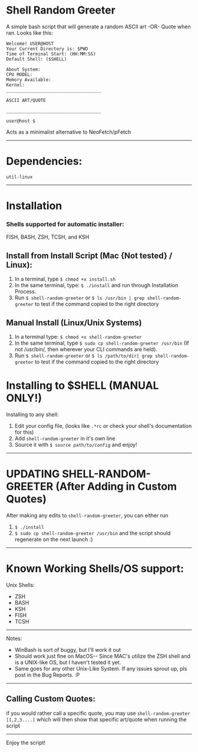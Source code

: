 # Shell Random Greeter
A simple bash script that will generate a random ASCII art -OR- Quote when ran. Looks like this:

```
Welcome! USER@HOST
Your Current Directory is: $PWD
Time of Terminal Start: (HH:MM:SS)
Default Shell: ($SHELL)

About System:
CPU MODEL: 
Memory Available:
Kernel:
____________________________________

ASCII ART/QUOTE

____________________________________

user@host $
```
Acts as a minimalist alternative to NeoFetch/pFetch 

--------------------------------------------------------------------------------

# Dependencies:
`util-linux`

--------------------------------------------------------------------------------

# Installation
### Shells supported for automatic installer:
FISH, BASH, ZSH, TCSH, and KSH

## Install from Install Script (Mac {Not tested} / Linux):
1. In a terminal, type `$ chmod +x install.sh`
2. In the same terminal, type: `$ ./install` and run through Installation Process.
3. Run `$ shell-random-greeter` or `$ ls /usr/bin | grep shell-random-greeter` to test if the command copied to the right directory

## Manual Install (Linux/Unix Systems)
1. In a terminal type: `$ chmod +x shell-random-greeter`
2. In the same terminal, type `$ sudo cp shell-random-greeter /usr/bin` (If not /usr/bin/, then wherever your CLI commands are held).
3. Run `$ shell-random-greeter` or `$ ls /path/to/dir| grep shell-random-greeter` to test if the command copied to the right directory

# Installing to $SHELL (MANUAL ONLY!)
Installing to any shell:
1. Edit your config file, (looks like `.*rc` or check your shell's documentation for this)
2. Add `shell-random-greeter` in it's own line
3. Source it with `$ source path/to/config` and enjoy!

--------------------------------------------------------------------------------

# UPDATING SHELL-RANDOM-GREETER (After Adding in Custom Quotes)
After making any edits to `shell-random-greeter`, you can either run 
1. `$ ./install` 
2. `$ sudo cp shell-random-greeter /usr/bin`
and the script should regenerate on the next launch :)

--------------------------------------------------------------------------------

# Known Working Shells/OS support:
Unix Shells:
- ZSH
- BASH
- KSH
- FISH
- TCSH
--------------------------------------------------------------------------------
Notes:
- WinBash is sort of buggy, but I'll work it out
- Should work just fine on MacOS-- Since MAC's utilize the ZSH shell and is a UNIX-like OS, but I haven't tested it yet.
- Same goes for any other Unix-Like System. If any issues sprout up, pls post in the Bug Reports. :P
--------------------------------------------------------------------------------
## Calling Custom Quotes:
if you would rather call a specific quote, you may use `shell-random-greeter [1,2,3....]` which will then show that specific art/quote when running the script 

--------------------------------------------------------------------------------
Enjoy the script!

